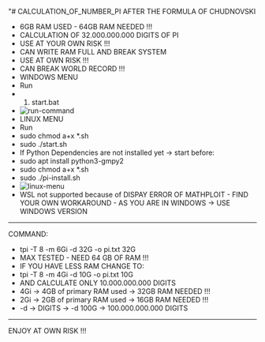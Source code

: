 "# CALCULATION_OF_NUMBER_PI AFTER THE FORMULA OF CHUDNOVSKI
- 6GB RAM USED - 64GB RAM NEEDED !!!
- CALCULATION OF 32.000.000.000 DIGITS OF PI
- USE AT YOUR OWN RISK !!!
- CAN WRITE RAM FULL AND BREAK SYSTEM 
- USE AT OWN RISK !!!
- CAN BREAK WORLD RECORD !!!
- WINDOWS MENU
- Run
- 1. start.bat
- ![run-command](https://github.com/user-attachments/assets/5abec9d0-f8a1-4a5a-82ed-c7b5624d55d9)
- LINUX MENU
- Run
- sudo chmod a+x *.sh
- sudo ./start.sh
- If Python Dependencies are not installed yet -> start before:
- sudo apt install python3-gmpy2
- sudo chmod a+x *.sh
- sudo ./pi-install.sh
- ![linux-menu](https://github.com/user-attachments/assets/9eb0f32e-5f25-4315-a2d6-c44e89806579)
- WSL not supported because of DISPAY ERROR OF MATHPLOIT - FIND YOUR OWN WORKAROUND - AS YOU ARE IN WINDOWS -> USE WINDOWS VERSION




---
COMMAND:
- tpi -T 8 -m 6Gi -d 32G -o pi.txt 32G
- MAX TESTED - NEED 64 GB OF RAM !!!
- IF YOU HAVE LESS RAM CHANGE TO:
- tpi -T 8 -m 4Gi -d 10G -o pi.txt 10G
- AND CALCULATE ONLY 10.000.000.000 DIGITS
- 4Gi -> 4GB of primary RAM used -> 32GB RAM NEEDED !!!
- 2Gi -> 2GB of primary RAM used -> 16GB RAM NEEDED !!!
- -d -> DIGITS -> -d 100G -> 100.000.000.000 DIGITS
---
ENJOY AT OWN RISK !!!
